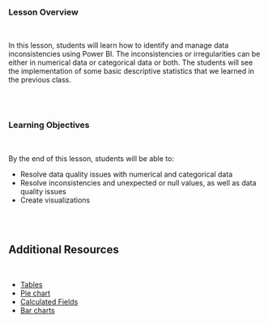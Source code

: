 <!-- # Lesson 7.6 - Statistics in Power BI -->

### Lesson Overview

<br>

In this lesson, students will learn how to identify and manage data inconsistencies using Power BI. The inconsistencies or irregularities can be either in numerical data or categorical data or both. The students will see the implementation of some basic descriptive statistics that we learned in the previous class.

<br><br>

### Learning Objectives

<br>

By the end of this lesson, students will be able to:

- Resolve data quality issues with numerical and categorical data
- Resolve inconsistencies and unexpected or null values, as well as data quality issues
- Create visualizations

<br><br>

## Additional Resources

<br>

- [Tables](https://docs.microsoft.com/en-us/power-bi/paginated-reports/report-builder-tables-matrices-lists)
- [Pie chart](https://www.goskills.com/Microsoft-Office/Resources/Power-BI-pie-chart)
- [Calculated Fields](https://docs.microsoft.com/en-us/power-bi/transform-model/desktop-tutorial-create-calculated-columns)
- [Bar charts](https://www.pluralsight.com/guides/bar-and-column-charts-in-power-bi)
